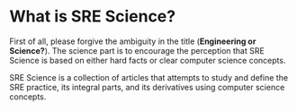 # What is SRE Science?
First of all, please forgive the ambiguity in the title (**Engineering or Science?**). The science part is to encourage the perception that SRE Science is based on either hard facts or clear computer science concepts.

SRE Science is a collection of articles that attempts to study and define the SRE practice, its integral parts, and its derivatives using computer science concepts.
